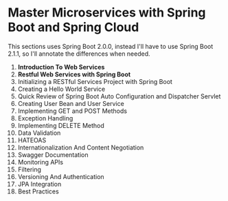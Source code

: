 
# Master Microservices with Spring Boot and Spring Cloud

This sections uses Spring Boot 2.0.0, instead I'll have to use Spring Boot 2.1.1, so I'll annotate the differences when needed.


1. **Introduction To Web Services**
2. **Restful Web Services with Spring Boot**
  1. Initializing a RESTful Services Project with Spring Boot
  2. Creating a Hello World Service
  3. Quick Review of Spring Boot Auto Configuration and Dispatcher Servlet
  4. Creating User Bean and User Service
  5. Implementing GET and POST Methods
  6. Exception Handling
  7. Implementing DELETE Method
  8. Data Validation
  9. HATEOAS
  0. Internationalization And Content Negotiation
  1. Swagger Documentation
  2. Monitoring APIs
  3. Filtering
  4. Versioning And Authentication
  5. JPA Integration
  6. Best Practices
